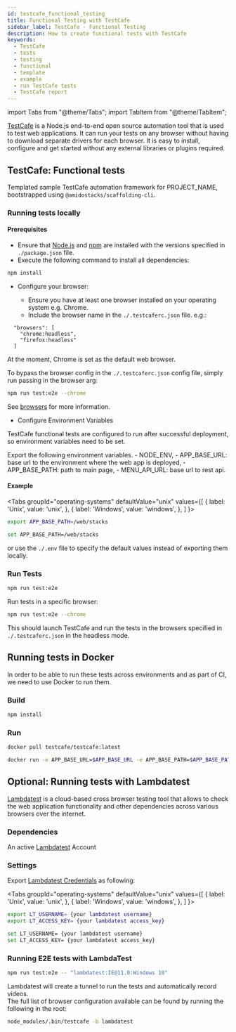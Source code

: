 ```yaml
---
id: testcafe_functional_testing
title: Functional Testing with TestCafe
sidebar_label: TestCafe - Functional Testing
description: How to create functional tests with TestCafe 
keywords:
  - TestCafe
  - tests
  - testing
  - functional
  - template
  - example
  - run TestCafe tests
  - TestCafe report
---
```


import Tabs from "@theme/Tabs";
import TabItem from "@theme/TabItem";

[TestCafe](https://devexpress.github.io/testcafe/) is a Node.js end-to-end open source automation tool that is used to test web applications. It can run your tests on any browser without having to download separate drivers for each browser.
It is easy to install, configure and get started without any external libraries or plugins required.

## TestCafe: Functional tests

Templated sample TestCafe automation framework for PROJECT_NAME, bootstrapped using `@amidostacks/scaffolding-cli`.

### Running tests locally

#### Prerequisites

- Ensure that [Node.js](https://nodejs.org/) and [npm](https://www.npmjs.com/) are installed with the versions specified in `./package.json` file.
- Execute the following command to install all dependencies:

```bash
npm install
```

- Configure your browser:

    - Ensure you have at least one browser installed on your operating system e.g. Chrome.
    - Include the browser name  in  the `./.testcaferc.json` file. e.g.:

```text
  "browsers": [
    "chrome:headless",
    "firefox:headless"
  ]
``` 

At the moment, Chrome is set as the default web browser.

To bypass the browser config in the `./.testcaferc.json` config file, simply run passing in the browser arg:

```bash
npm run test:e2e --chrome
```

See [browsers](https://devexpress.github.io/testcafe/documentation/using-testcafe/common-concepts/browsers/) for more information.

- Configure Environment Variables

TestCafe functional tests are configured to run after successful deployment, so environment variables need to be set.

Export the following environment variables.
    - NODE_ENV, 
    - APP_BASE_URL: base url to the environment where the web app is deployed,
    - APP_BASE_PATH: path to main page, 
    - MENU_API_URL: base url to rest api.

#### Example

 <Tabs
   groupId="operating-systems"
   defaultValue="unix"
   values={[
     { label: 'Unix', value: 'unix', },
     { label: 'Windows', value: 'windows', },
   ]
 }>
  <TabItem value="unix">

  ```bash
  export APP_BASE_PATH=/web/stacks
  ```

  </TabItem>
  <TabItem value="windows">

  ```bash
  set APP_BASE_PATH=/web/stacks
  ```

  </TabItem>
 </Tabs>
 
or use the `./.env` file to specify the default values instead of exporting them locally.

### Run Tests

```bash
npm run test:e2e
```

Run tests in a specific browser:

```bash
npm run test:e2e --chrome
```

This should launch TestCafe and run the tests in the browsers specified in `./.testcaferc.json` in the headless mode.


## Running tests in Docker

In order to be able to run these tests across environments and as part of CI, we need to use Docker to run them.

### Build

```bash
npm install
```

### Run

```bash
docker pull testcafe/testcafe:latest
```

```bash
docker run -e APP_BASE_URL=$APP_BASE_URL -e APP_BASE_PATH=$APP_BASE_PATH -e MENU_API_URL=$MENU_API_URL -e NODE_ENV=$NODE_ENV -it -v $(pwd):/tests testcafe/testcafe chromium /**/*.test.cf.ts   
```

## Optional: Running tests with Lambdatest

[Lambdatest](https://www.lambdatest.com) is a cloud-based cross browser testing tool that allows to check the web application functionality and other dependencies across various browsers over the internet.

### Dependencies

An active [Lambdatest](https://accounts.lambdatest.com/dashboard) Account

### Settings

Export [Lambdatest Credentials](https://www.lambdatest.com/support/docs/npm-plugin-for-testcafe-integration-with-lambdatest/) as following: 

 <Tabs
   groupId="operating-systems"
   defaultValue="unix"
   values={[
     { label: 'Unix', value: 'unix', },
     { label: 'Windows', value: 'windows', },
   ]
 }>
  <TabItem value="unix">

  ```bash
  export LT_USERNAME= {your lambdatest username}
  export LT_ACCESS_KEY= {your lambdatest access_key}
  ```

  </TabItem>
  <TabItem value="windows">

  ```bash
  set LT_USERNAME= {your lambdatest username}
  set LT_ACCESS_KEY= {your lambdatest access_key}
  ```

  </TabItem>
 </Tabs>

### Running E2E tests with LambdaTest

```bash
npm run test:e2e -- "lambdatest:IE@11.0:Windows 10"
```

Lambdatest will create a tunnel to run the tests and automatically record videos.
<br />
The full list of browser configuration available can be found by running the following in the root:

```bash
node_modules/.bin/testcafe -b lambdatest
```
